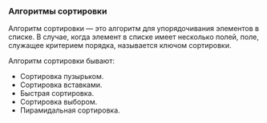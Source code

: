### Алгоритмы сортировки
Алгоритм сортировки — это алгоритм для упорядочивания элементов в списке. В случае, когда элемент в списке имеет несколько полей, поле, служащее критерием порядка, называется ключом сортировки.

Алгоритм сортировки бывают:
- Сортировка пузырьком.
- Сортировка вставками.
- Быстрая сортировка.
- Сортировка выбором.
- Пирамидальная сортировка.